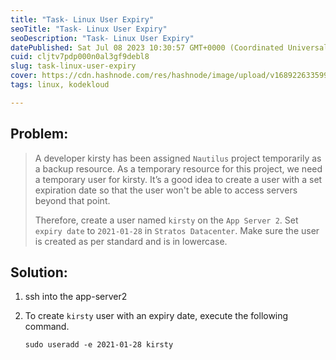 ```yaml
---
title: "Task- Linux User Expiry"
seoTitle: "Task- Linux User Expiry"
seoDescription: "Task- Linux User Expiry"
datePublished: Sat Jul 08 2023 10:30:57 GMT+0000 (Coordinated Universal Time)
cuid: cljtv7pdp000n0al3gf9debl8
slug: task-linux-user-expiry
cover: https://cdn.hashnode.com/res/hashnode/image/upload/v1689226335990/a86fca62-90f9-4c55-ad53-00896264d66d.avif
tags: linux, kodekloud

---
```


## Problem:

> A developer kirsty has been assigned `Nautilus` project temporarily as a backup resource. As a temporary resource for this project, we need a temporary user for kirsty. It’s a good idea to create a user with a set expiration date so that the user won't be able to access servers beyond that point.
> 
> Therefore, create a user named `kirsty` on the `App Server 2`. Set `expiry date` to `2021-01-28` in `Stratos Datacenter`. Make sure the user is created as per standard and is in lowercase.

## Solution:

1. ssh into the app-server2
    
2. To create `kirsty` user with an expiry date, execute the following command.
    
    ```plaintext
    sudo useradd -e 2021-01-28 kirsty
    ```